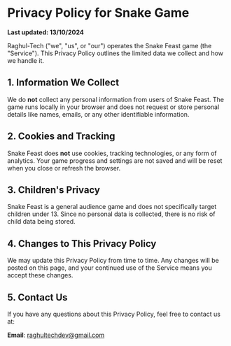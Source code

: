 # Privacy Policy for Snake Game

**Last updated: 13/10/2024**

Raghul-Tech ("we", "us", or "our") operates the Snake Feast game (the "Service"). This Privacy Policy outlines the limited data we collect and how we handle it.

## 1. Information We Collect
We do **not** collect any personal information from users of Snake Feast. The game runs locally in your browser and does not request or store personal details like names, emails, or any other identifiable information.

## 2. Cookies and Tracking
Snake Feast does **not** use cookies, tracking technologies, or any form of analytics. Your game progress and settings are not saved and will be reset when you close or refresh the browser.

## 3. Children's Privacy
Snake Feast is a general audience game and does not specifically target children under 13. Since no personal data is collected, there is no risk of child data being stored.

## 4. Changes to This Privacy Policy
We may update this Privacy Policy from time to time. Any changes will be posted on this page, and your continued use of the Service means you accept these changes.

## 5. Contact Us
If you have any questions about this Privacy Policy, feel free to contact us at:

**Email**: [raghultechdev@gmail.com](mailto:raghultechdev@gmail.com)
